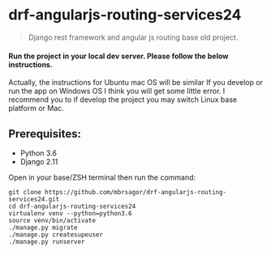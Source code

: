# drf-angularjs-routing-services24
> Django rest framework and angular js routing base old project.

#### Run the project in your local dev server. Please follow the below instructions.

Actually, the instructions for Ubuntu mac OS will be similar If you develop or run the app on Windows OS I think you will get some little error. I recommend you to if develop the project you may switch Linux base platform or Mac.

## Prerequisites:
- Python 3.6
- Django 2.11

Open in your base/ZSH terminal then run the command:
```base
git clone https://github.com/mbrsagor/drf-angularjs-routing-services24.git
cd drf-angularjs-routing-services24
virtualenv venv --python=python3.6
source venv/bin/activate
./manage.py migrate
./manage.py createsupeuser
./manage.py runserver
```
